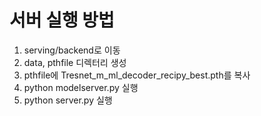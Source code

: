 # 서버 실행 방법
1. serving/backend로 이동
2. data, pthfile 디렉터리 생성
3. pthfile에 Tresnet_m_ml_decoder_recipy_best.pth를 복사
4. python modelserver.py 실행
5. python server.py 실행
